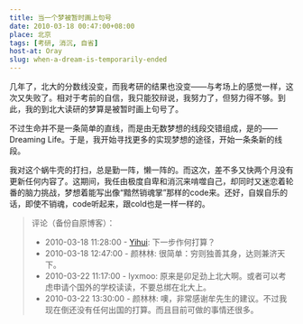 ```yaml
---
title: 当一个梦被暂时画上句号
date: 2010-03-18 00:47:00+08:00
place: 北京
tags: [考研, 消沉, 自省]
host-at: Oray
slug: when-a-dream-is-temporarily-ended
---
```

几年了，北大的分数线没变，而我考研的结果也没变——与考场上的感觉一样，这次又失败了。相对于考前的自信，我只能狡辩说，我努力了，但努力得不够。到此，我的到北大读研的梦算是被暂时画上句号了。

不过生命并不是一条简单的直线，而是由无数梦想的线段交错组成，是的——Dreaming Life。于是，我开始寻找更多的实现梦想的途径，开始一条条新的线段。

我对这个蜗牛壳的打扫，总是勤一阵，懒一阵的。而这次，差不多又快两个月没有更新任何内容了。这期间，我任由极度自卑和消沉来啃噬自己，却同时又迷恋着轮番的脑力挑战，梦想着能写出像“黯然销魂掌”那样的code来。还好，自娱自乐的话，即使不销魂，code听起来，跟cold也是一样一样的。

> 评论（备份自原博客）：
> 
> * 2010-03-18 11:28:00 - [Yihui](http://yihui.name/): 下一步作何打算？
> * 2010-03-18 12:47:00 - 颜林林: 很简单：穷则独善其身，达则兼济天下。
> * 2010-03-22 11:17:00 - lyxmoo: 原来是卯足劲上北大啊。或者可以考虑申请个国外的学校读读，不要总绑在北大上。
> * 2010-03-22 13:30:00 - 颜林林: 噢，非常感谢牟先生的建议。不过我现在倒还没有任何出国的打算。而且目前可做的事情还很多。
